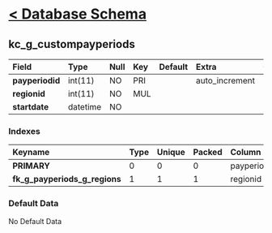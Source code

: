 # [< Database Schema](DatabaseSchema.md) #

## kc\_g\_custompayperiods ##
| **Field** | Type | Null | Key | Default | Extra | Comment |
|:----------|:-----|:-----|:----|:--------|:------|:--------|
| **payperiodid** | int(11) | NO | PRI |  | auto\_increment |  |
| **regionid** | int(11) | NO | MUL |  |  |  |
| **startdate** | datetime | NO |  |  |  |  |


### Indexes ###
| **Keyname** | Type | Unique | Packed | Column | Seq | Cardinality | Collation | Null | Comment |
|:------------|:-----|:-------|:-------|:-------|:----|:------------|:----------|:-----|:--------|
| **PRIMARY** | 0 | 0 | 0 | payperiodid | 1 | 0 | A | 0 | 0 |
| **fk\_g\_payperiods\_g\_regions** | 1 | 1 | 1 | regionid | 1 |  | A | 1 | 1 |


### Default Data ###
No Default Data